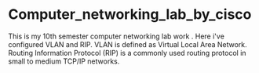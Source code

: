 # Computer_networking_lab_by_cisco
This is my 10th semester computer networking lab work . Here i've configured VLAN and RIP. VLAN is defined as Virtual Local Area Network. Routing Information Protocol (RIP) is a commonly used routing protocol in small to medium TCP/IP networks. 
